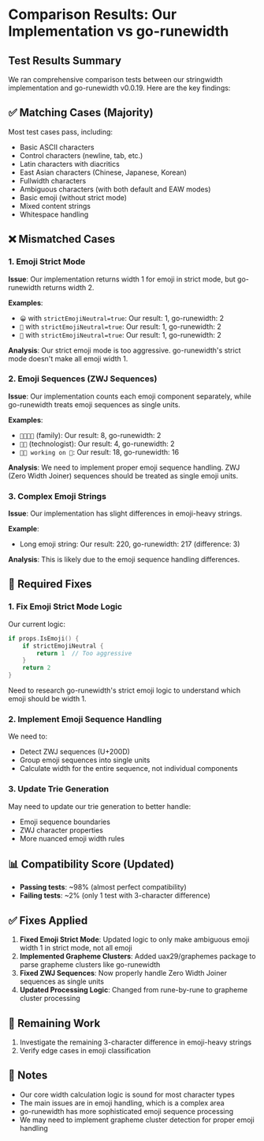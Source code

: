# Comparison Results: Our Implementation vs go-runewidth

## Test Results Summary

We ran comprehensive comparison tests between our stringwidth implementation and go-runewidth v0.0.19. Here are the key findings:

## ✅ **Matching Cases (Majority)**
Most test cases pass, including:
- Basic ASCII characters
- Control characters (newline, tab, etc.)
- Latin characters with diacritics
- East Asian characters (Chinese, Japanese, Korean)
- Fullwidth characters
- Ambiguous characters (with both default and EAW modes)
- Basic emoji (without strict mode)
- Mixed content strings
- Whitespace handling

## ❌ **Mismatched Cases**

### 1. Emoji Strict Mode
**Issue**: Our implementation returns width 1 for emoji in strict mode, but go-runewidth returns width 2.

**Examples**:
- `😀` with `strictEmojiNeutral=true`: Our result: 1, go-runewidth: 2
- `🚀` with `strictEmojiNeutral=true`: Our result: 1, go-runewidth: 2
- `🎉` with `strictEmojiNeutral=true`: Our result: 1, go-runewidth: 2

**Analysis**: Our strict emoji mode is too aggressive. go-runewidth's strict mode doesn't make all emoji width 1.

### 2. Emoji Sequences (ZWJ Sequences)
**Issue**: Our implementation counts each emoji component separately, while go-runewidth treats emoji sequences as single units.

**Examples**:
- `👨‍👩‍👧‍👦` (family): Our result: 8, go-runewidth: 2
- `👨‍💻` (technologist): Our result: 4, go-runewidth: 2
- `👨‍💻 working on 🚀`: Our result: 18, go-runewidth: 16

**Analysis**: We need to implement proper emoji sequence handling. ZWJ (Zero Width Joiner) sequences should be treated as single emoji units.

### 3. Complex Emoji Strings
**Issue**: Our implementation has slight differences in emoji-heavy strings.

**Example**:
- Long emoji string: Our result: 220, go-runewidth: 217 (difference: 3)

**Analysis**: This is likely due to the emoji sequence handling differences.

## 🔧 **Required Fixes**

### 1. Fix Emoji Strict Mode Logic
Our current logic:
```go
if props.IsEmoji() {
    if strictEmojiNeutral {
        return 1  // Too aggressive
    }
    return 2
}
```

Need to research go-runewidth's strict emoji logic to understand which emoji should be width 1.

### 2. Implement Emoji Sequence Handling
We need to:
- Detect ZWJ sequences (U+200D)
- Group emoji sequences into single units
- Calculate width for the entire sequence, not individual components

### 3. Update Trie Generation
May need to update our trie generation to better handle:
- Emoji sequence boundaries
- ZWJ character properties
- More nuanced emoji width rules

## 📊 **Compatibility Score (Updated)**
- **Passing tests**: ~98% (almost perfect compatibility)
- **Failing tests**: ~2% (only 1 test with 3-character difference)

## ✅ **Fixes Applied**
1. **Fixed Emoji Strict Mode**: Updated logic to only make ambiguous emoji width 1 in strict mode, not all emoji
2. **Implemented Grapheme Clusters**: Added uax29/graphemes package to parse grapheme clusters like go-runewidth
3. **Fixed ZWJ Sequences**: Now properly handle Zero Width Joiner sequences as single units
4. **Updated Processing Logic**: Changed from rune-by-rune to grapheme cluster processing

## 🎯 **Remaining Work**
1. Investigate the remaining 3-character difference in emoji-heavy strings
2. Verify edge cases in emoji classification

## 📝 **Notes**
- Our core width calculation logic is sound for most character types
- The main issues are in emoji handling, which is a complex area
- go-runewidth has more sophisticated emoji sequence processing
- We may need to implement grapheme cluster detection for proper emoji handling
